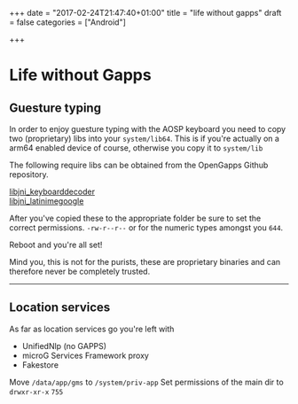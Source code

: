 +++
date = "2017-02-24T21:47:40+01:00"
title = "life without gapps"
draft = false
categories = ["Android"]

+++

# Life without Gapps

## Guesture typing
In order to enjoy guesture typing with the AOSP keyboard you need to copy two (proprietary) libs into your `system/lib64`. This is if you're actually on a arm64 enabled device of course, otherwise you copy it to `system/lib`

The following require libs can be obtained from the OpenGapps Github repository.

[libjni_keyboarddecoder](https://github.com/opengapps/arm64/raw/master/lib64/23/libjni_keyboarddecoder.so)  
[libjni_latinimegoogle](https://github.com/opengapps/arm64/raw/master/lib64/23/libjni_latinimegoogle.so)

After you've copied these to the appropriate folder be sure to set the correct permissions. `-rw-r--r--` or for the numeric types amongst you `644`.

Reboot and you're all set!

Mind you, this is not for the purists, these are proprietary binaries and can therefore never be completely trusted.

---

## Location services
As far as location services go you're left with

- UnifiedNlp (no GAPPS)
- microG Services Framework proxy
- Fakestore


Move `/data/app/gms` to `/system/priv-app`
Set permissions of the main dir to `drwxr-xr-x` `755`
